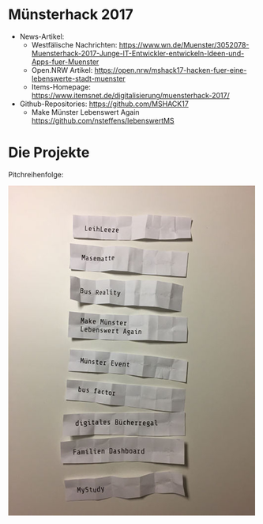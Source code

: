 # Münsterhack 2017
* News-Artikel: 
  * Westfälische Nachrichten: https://www.wn.de/Muenster/3052078-Muensterhack-2017-Junge-IT-Entwickler-entwickeln-Ideen-und-Apps-fuer-Muenster
  * Open.NRW Artikel: https://open.nrw/mshack17-hacken-fuer-eine-lebenswerte-stadt-muenster  
  * Items-Homepage: https://www.itemsnet.de/digitalisierung/muensterhack-2017/
* Github-Repositories: https://github.com/MSHACK17
  * Make Münster Lebenswert Again https://github.com/nsteffens/lebenswertMS

# Die Projekte

Pitchreihenfolge: 

![Pitchreihenfolge](./images/pitchreihenfolge2017.jpg)
